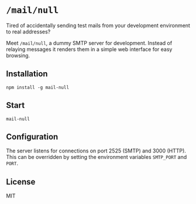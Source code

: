 # ``/mail/null``
Tired of accidentally sending test mails from your development environment to real addresses?

Meet `/mail/null`, a dummy SMTP server for development. Instead of relaying messages it renders them in a simple web interface for easy browsing.

## Installation
```
npm install -g mail-null
```
## Start
```
mail-null
```

## Configuration
The server listens for connections on port 2525 (SMTP) and 3000 (HTTP).
This can be overridden by setting the environment variables `SMTP_PORT` and `PORT`.

## License
MIT
